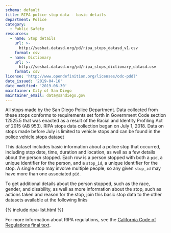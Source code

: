 ```yaml
---
schema: default
title: RIPA police stop data - basic details
department: Police
category:
  - Public Safety
resources:
  - name: Stop details
    url: >-
      http://seshat.datasd.org/pd/ripa_stops_datasd_v1.csv
    format: csv
  - name: Dictionary
    url: >-
      http://seshat.datasd.org/pd/ripa_stops_dictionary_datasd.csv
    format: csv
license: 'http://www.opendefinition.org/licenses/odc-pddl'
date_issued: '2019-04-16'
date_modified: '2019-06-30'
maintainer: City of San Diego
maintainer_email: data@sandiego.gov
---
```

All stops made by the San Diego Police Department. Data collected from these stops conforms to requirements set forth in Government Code section 12525.5 that was enacted as a result of the Racial and Identity Profiling Act of 2015 (AB 953). RIPA stops data collection began on July 1, 2018. Data on stops made before July is limited to vehicle stops and can be found in the [police vehicle stops dataset](/datasets/police-vehicle-stops/)

<!--more-->

This dataset includes basic information about a police stop that occurred, including stop date, time, duration and location, as well as a few details about the person stopped. Each row is a person stopped with both a `pid`, a unique identifier for the person, and a `stop_id`, a unique identifier for the stop. A single stop may involve multiple people, so any given `stop_id` may have more than one associated `pid`.

To get additional details about the person stopped, such as the race, gender, and disability, as well as more information about the stop, such as actions taken and reason for the stop, join this basic stop data to the other datasets available at the following links

{% include ripa-list.html %}

For more information about RIPA regulations, see the [California Code of Regulations final text](https://oag.ca.gov/sites/all/files/agweb/pdfs/ripa/stop-data-reg-final-text-110717.pdf?).